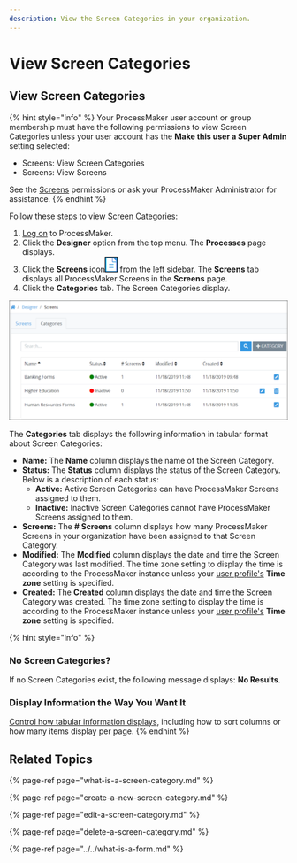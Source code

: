 ```yaml
---
description: View the Screen Categories in your organization.
---
```


# View Screen Categories

## View Screen Categories

{% hint style="info" %}
Your ProcessMaker user account or group membership must have the following permissions to view Screen Categories unless your user account has the **Make this user a Super Admin** setting selected:

* Screens: View Screen Categories
* Screens: View Screens

See the [Screens](../../../../processmaker-administration/permission-descriptions-for-users-and-groups.md#screens) permissions or ask your ProcessMaker Administrator for assistance.
{% endhint %}

Follow these steps to view [Screen Categories](what-is-a-screen-category.md):

1. [Log on](../../../../using-processmaker/log-in.md#log-in) to ProcessMaker.
2. Click the **Designer** option from the top menu. The **Processes** page displays.
3. Click the **Screens** icon![](../../../../.gitbook/assets/screens-icon-processes.png) from the left sidebar. The **Screens** tab displays all ProcessMaker Screens in the **Screens** page.
4. Click the **Categories** tab. The Screen Categories display.

![&quot;Categories&quot; tab in the &quot;Screens&quot; page displays Categories by which to organize ProcessMaker Screens](../../../../.gitbook/assets/screen-categories-tab-processes.png)

The **Categories** tab displays the following information in tabular format about Screen Categories:

* **Name:** The **Name** column displays the name of the Screen Category.
* **Status:** The **Status** column displays the status of the Screen Category. Below is a description of each status:
  * **Active:** Active Screen Categories can have ProcessMaker Screens assigned to them.
  * **Inactive:** Inactive Screen Categories cannot have ProcessMaker Screens assigned to them.
* **Screens:** The **\# Screens** column displays how many ProcessMaker Screens in your organization have been assigned to that Screen Category.
* **Modified:** The **Modified** column displays the date and time the Screen Category was last modified. The time zone setting to display the time is according to the ProcessMaker instance unless your [user profile's](../../../../using-processmaker/profile-settings.md#change-your-profile-settings) **Time zone** setting is specified.
* **Created:** The **Created** column displays the date and time the Screen Category was created. The time zone setting to display the time is according to the ProcessMaker instance unless your [user profile's](../../../../using-processmaker/profile-settings.md#change-your-profile-settings) **Time zone** setting is specified.

{% hint style="info" %}
### No Screen Categories? <a id="no-processes"></a>

If no Screen Categories exist, the following message displays: **No Results**.

### Display Information the Way You Want It <a id="display-information-the-way-you-want-it"></a>

​[Control how tabular information displays](https://processmaker.gitbook.io/processmaker-4-community/-LPblkrcFWowWJ6HZdhC/~/drafts/-LWD5skTaOptuIWIWk76/primary/using-processmaker/control-how-requests-display-in-a-tab), including how to sort columns or how many items display per page.
{% endhint %}

## Related Topics

{% page-ref page="what-is-a-screen-category.md" %}

{% page-ref page="create-a-new-screen-category.md" %}

{% page-ref page="edit-a-screen-category.md" %}

{% page-ref page="delete-a-screen-category.md" %}

{% page-ref page="../../what-is-a-form.md" %}

